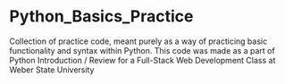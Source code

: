 # Python_Basics_Practice
Collection of practice code, meant purely as a way of practicing basic functionality and syntax within Python.
This code was made as a part of Python Introduction / Review for a Full-Stack Web Development Class at Weber State University
